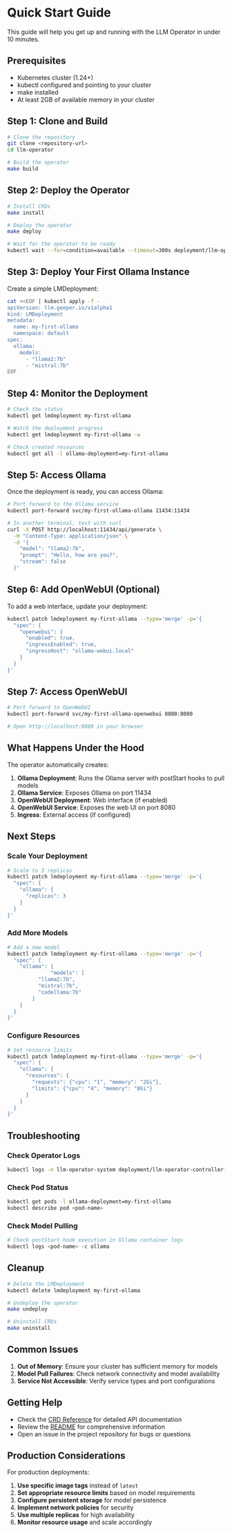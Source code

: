 # Quick Start Guide

This guide will help you get up and running with the LLM Operator in under 10 minutes.

## Prerequisites

- Kubernetes cluster (1.24+)
- kubectl configured and pointing to your cluster
- make installed
- At least 2GB of available memory in your cluster

## Step 1: Clone and Build

```bash
# Clone the repository
git clone <repository-url>
cd llm-operator

# Build the operator
make build
```

## Step 2: Deploy the Operator

```bash
# Install CRDs
make install

# Deploy the operator
make deploy

# Wait for the operator to be ready
kubectl wait --for=condition=available --timeout=300s deployment/llm-operator-controller-manager -n llm-operator-system
```

## Step 3: Deploy Your First Ollama Instance

Create a simple LMDeployment:

```bash
cat <<EOF | kubectl apply -f -
apiVersion: llm.geeper.io/v1alpha1
kind: LMDeployment
metadata:
  name: my-first-ollama
  namespace: default
spec:
  ollama:
    models:
      - "llama2:7b"
      - "mistral:7b"
EOF
```

## Step 4: Monitor the Deployment

```bash
# Check the status
kubectl get lmdeployment my-first-ollama

# Watch the deployment progress
kubectl get lmdeployment my-first-ollama -w

# Check created resources
kubectl get all -l ollama-deployment=my-first-ollama
```

## Step 5: Access Ollama

Once the deployment is ready, you can access Ollama:

```bash
# Port forward to the Ollama service
kubectl port-forward svc/my-first-ollama-ollama 11434:11434

# In another terminal, test with curl
curl -X POST http://localhost:11434/api/generate \
  -H "Content-Type: application/json" \
  -d '{
    "model": "llama2:7b",
    "prompt": "Hello, how are you?",
    "stream": false
  }'
```

## Step 6: Add OpenWebUI (Optional)

To add a web interface, update your deployment:

```bash
kubectl patch lmdeployment my-first-ollama --type='merge' -p='{
  "spec": {
    "openwebui": {
      "enabled": true,
      "ingressEnabled": true,
      "ingressHost": "ollama-webui.local"
    }
  }
}'
```

## Step 7: Access OpenWebUI

```bash
# Port forward to OpenWebUI
kubectl port-forward svc/my-first-ollama-openwebui 8080:8080

# Open http://localhost:8080 in your browser
```

## What Happens Under the Hood

The operator automatically creates:

1. **Ollama Deployment**: Runs the Ollama server with postStart hooks to pull models
2. **Ollama Service**: Exposes Ollama on port 11434
3. **OpenWebUI Deployment**: Web interface (if enabled)
4. **OpenWebUI Service**: Exposes the web UI on port 8080
5. **Ingress**: External access (if configured)

## Next Steps

### Scale Your Deployment

```bash
# Scale to 3 replicas
kubectl patch lmdeployment my-first-ollama --type='merge' -p='{
  "spec": {
    "ollama": {
      "replicas": 3
    }
  }
}'
```

### Add More Models

```bash
# Add a new model
kubectl patch lmdeployment my-first-ollama --type='merge' -p='{
  "spec": {
    "ollama": {
              "models": [
          "llama2:7b",
          "mistral:7b",
          "codellama:7b"
        ]
    }
  }
}'
```

### Configure Resources

```bash
# Set resource limits
kubectl patch lmdeployment my-first-ollama --type='merge' -p='{
  "spec": {
    "ollama": {
      "resources": {
        "requests": {"cpu": "1", "memory": "2Gi"},
        "limits": {"cpu": "4", "memory": "8Gi"}
      }
    }
  }
}'
```

## Troubleshooting

### Check Operator Logs

```bash
kubectl logs -n llm-operator-system deployment/llm-operator-controller-manager
```

### Check Pod Status

```bash
kubectl get pods -l ollama-deployment=my-first-ollama
kubectl describe pod <pod-name>
```

### Check Model Pulling

```bash
# Check postStart hook execution in Ollama container logs
kubectl logs <pod-name> -c ollama
```

## Cleanup

```bash
# Delete the LMDeployment
kubectl delete lmdeployment my-first-ollama

# Undeploy the operator
make undeploy

# Uninstall CRDs
make uninstall
```

## Common Issues

1. **Out of Memory**: Ensure your cluster has sufficient memory for models
2. **Model Pull Failures**: Check network connectivity and model availability
3. **Service Not Accessible**: Verify service types and port configurations

## Getting Help

- Check the [CRD Reference](CRD_REFERENCE.md) for detailed API documentation
- Review the [README](../README.md) for comprehensive information
- Open an issue in the project repository for bugs or questions

## Production Considerations

For production deployments:

1. **Use specific image tags** instead of `latest`
2. **Set appropriate resource limits** based on model requirements
3. **Configure persistent storage** for model persistence
4. **Implement network policies** for security
5. **Use multiple replicas** for high availability
6. **Monitor resource usage** and scale accordingly
